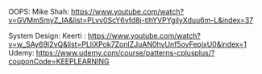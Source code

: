 OOPS:
Mike Shah: https://www.youtube.com/watch?v=GVMmSmyZ_IA&list=PLvv0ScY6vfd8j-tlhYVPYgiIyXduu6m-L&index=37

System Design:
Keerti : https://www.youtube.com/watch?v=w_SAy69I2vQ&list=PLliXPok7ZonlZJuAN0hvUnf5ovFepjxU0&index=1
Udemy: https://www.udemy.com/course/patterns-cplusplus/?couponCode=KEEPLEARNING